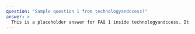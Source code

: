 ```yaml
---
question: "Sample question 1 from technologyandccess?"
answer: >
  This is a placeholder answer for FAQ 1 inside technologyandccess. It uses proper YAML block formatting to avoid any parsing issues.
---
```

